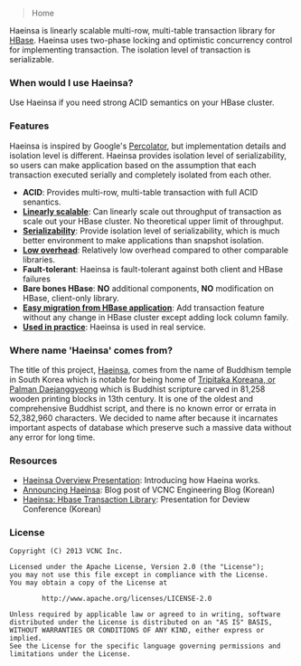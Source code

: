 > Home

Haeinsa is linearly scalable multi-row, multi-table transaction library for [HBase].
Haeinsa uses two-phase locking and optimistic concurrency control for implementing transaction.
The isolation level of transaction is serializable.

### When would I use Haeinsa?

Use Haeinsa if you need strong ACID semantics on your HBase cluster.

### Features

Haeinsa is inspired by Google's [Percolator], but implementation details and isolation level is different.
Haeinsa provides isolation level of serializability, so users can make application based on the assumption
that each transaction executed serially and completely isolated from each other.

- **ACID**: Provides multi-row, multi-table transaction with full ACID senantics.
- **[Linearly scalable](wiki/Performance)**: Can linearly scale out throughput of transaction as scale out your HBase cluster. No theoretical upper limit of throughput.
- **[Serializability]**: Provide isolation level of serializability, which is much better environment to make applications than snapshot isolation.
- **[Low overhead](wiki/Performance)**: Relatively low overhead compared to other comparable libraries.
- **Fault-tolerant**: Haeinsa is fault-tolerant against both client and HBase failures
- **Bare bones HBase**: **NO** additional components, **NO** modification on HBase, client-only library.
- **[Easy migration from HBase application](wiki/Migration-from-HBase)**: Add transaction feature without any change in HBase cluster except adding lock column family.
- **[Used in practice](wiki/Use-Case)**: Haeinsa is used in real service.

### Where name 'Haeinsa' comes from?

The title of this project, [Haeinsa], comes from the name of Buddhism temple in South Korea
which is notable for being home of [Tripitaka Koreana, or Palman Daejanggyeong] which is Buddhist scripture carved in 81,258 wooden printing blocks in 13th century.
It is one of the oldest and comprehensive Buddhist script, and there is no known error or errata in 52,382,960 characters.
We decided to name after because it incarnates important aspects of database which preserve such a massive data without any error for long time.

### Resources

- [Haeinsa Overview Presentation]: Introducing how Haeina works.
- [Announcing Haeinsa]: Blog post of VCNC Engineering Blog (Korean)
- [Haeinsa: Hbase Transaction Library]: Presentation for Deview Conference (Korean)

### License

	Copyright (C) 2013 VCNC Inc.
	
	Licensed under the Apache License, Version 2.0 (the "License");
	you may not use this file except in compliance with the License.
	You may obtain a copy of the License at
	
	        http://www.apache.org/licenses/LICENSE-2.0
	
	Unless required by applicable law or agreed to in writing, software
	distributed under the License is distributed on an "AS IS" BASIS,
	WITHOUT WARRANTIES OR CONDITIONS OF ANY KIND, either express or implied.
	See the License for the specific language governing permissions and
	limitations under the License.
	
[HBase]: http://hbase.apache.org/
[Serializability]: http://en.wikipedia.org/wiki/Serializability
[Percolator]: http://research.google.com/pubs/pub36726.html
[Haeinsa]: http://en.wikipedia.org/wiki/Haeinsa
[Tripitaka Koreana, or Palman Daejanggyeong]: http://en.wikipedia.org/wiki/Tripitaka_Koreana
[Haeinsa Overview Presentation]: https://speakerdeck.com/vcnc/haeinsa-overview
[Announcing Haeinsa]: http://engineering.vcnc.co.kr/2013/10/announcing-haeinsa/
[Haeinsa: Hbase Transaction Library]: https://speakerdeck.com/vcnc/haeinsa-hbase-transaction-library
